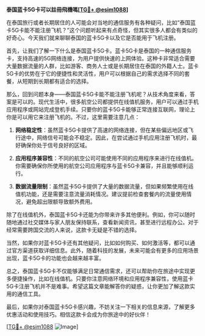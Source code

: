 **泰国蓝卡5G卡可以註冊飛機嗎[[TG💪+ @esim1088](https://t.me/s/esim1088)]**

在泰国旅行或者长期居住的人可能会对当地的通信服务有各种疑问，比如“泰国蓝卡5G卡能不能注册飞机？”这个问题听起来有点奇怪，但其实很多人都会有类似的好奇心。今天我们就来聊聊泰国的蓝卡5G卡以及它是否能用于飞机注册。

首先，让我们了解一下什么是泰国蓝卡5G卡。蓝卡5G卡是泰国的一种通信服务卡，支持高速的5G网络连接，为用户提供快速的上网体验。这种卡非常适合需要大量数据流量的人群，比如游客、商务人士或是长期居住在泰国的外籍人士。蓝卡5G卡的优势在于它的便捷性和灵活性，用户可以根据自己的需求选择不同的套餐，从短期到长期都有适合的选择。

那么，回到问题本身——泰国蓝卡5G卡能不能注册飞机呢？从技术角度来看，答案是可以的。现代生活中，很多航空公司都提供在线值机服务，用户可以通过手机应用程序或网站完成登机手续。只要你的蓝卡5G卡能够正常连接互联网，理论上你是可以用它来注册飞机的。不过，这里需要注意几点：

1. **网络稳定性**：虽然蓝卡5G卡提供了高速的网络连接，但在某些偏远地区或飞行途中，网络信号可能会不稳定。因此，在尝试通过手机应用注册飞机时，最好确保你处于信号良好的区域。

2. **应用程序兼容性**：不同的航空公司可能使用不同的应用程序来进行在线值机。你需要确保你所使用的航空公司应用程序与蓝卡5G卡兼容，并且能够顺利运行。

3. **数据流量限制**：虽然蓝卡5G卡提供了大量的数据流量，但如果频繁使用在线值机功能，还是需要注意流量消耗情况。建议提前检查套餐内的流量使用情况，避免超出限额导致额外费用。

除了在线值机外，泰国蓝卡5G卡还能为你带来许多其他便利。例如，你可以随时随地通过社交媒体与家人朋友保持联系，查看新闻资讯，甚至进行远程办公。对于经常需要跨国交流的人来说，这款卡无疑是不错的选择。

当然，如果你对蓝卡5G卡还有其他疑问，比如如何购买、如何激活等，都可以通过官方渠道获取详细信息。此外，随着科技的发展，未来可能会有更多的应用场景出现，蓝卡5G卡的功能也会越来越丰富。

总之，泰国蓝卡5G卡不仅能够满足日常通信需求，还可以帮助你在旅途中实现更多便捷操作，比如在线值机。只要你注意网络环境和应用程序兼容性，使用蓝卡5G卡注册飞机并不是难事。希望这篇文章能解答你的疑惑，让你更加了解这款实用的通信工具。

最后，如果你对泰国蓝卡5G卡感兴趣，不妨关注一下相关的信息来源，了解更多优惠活动和使用技巧。相信这款卡会成为你旅途中的好伙伴！

[[TG💪+ @esim1088](https://t.me/s/esim1088) ![Image](https://i.postimg.cc/4NQfJmqS/Snipaste-2025-05-13-00-14-12.png)]